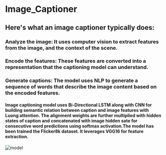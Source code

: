 # Image_Captioner
## Here's what an image captioner typically does:
### Analyze the image: It uses computer vision to extract features from the image, and the context of the scene.
### Encode the features: These features are converted into a representation that the captioning model can understand.
### Generate captions: The model uses NLP to generate a sequence of words that describe the image content based on the encoded features.
#### Image captioning model uses Bi-Directional LSTM along with CNN for building semantic relation between caption and image features with Luong attention. The alignment weights are further multiplied with hidden states of caption and concatenated with image hidden sate for consecutive word predictions using softmax activation.The model has been trained the Flicker8k dataset. It leverages VGG16 for feature extraction.   
![model](https://github.com/satyamsahooPH25/Image_Captioner/assets/123946762/36c23d37-b019-4424-b331-2c3cd36aa4a2)
